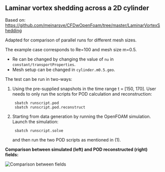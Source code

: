 ## Laminar vortex shedding across a 2D cylinder

Based on: https://github.com/meinarsve/CFDwOpenFoam/tree/master/LaminarVortexShedding

Adapted for comparison of parallel runs for different mesh sizes.

The example case corresponds to Re=100 and mesh size m=0.5.
- Re can be changed by changing the value of `nu` in `constant/transportProperties`.
- Mesh setup can be changed in `cylinder.m0.5.geo`.

The test can be run in two-ways:
1. Using the pre-supplied snapshots in the time range t = [150, 170].
   User needs to only run the scripts for POD calculation and reconstruction:

        sbatch runscript.pod
        sbatch runscript.pod.reconstruct

2. Starting from data generation by running the OpenFOAM simulation.
   Launch the simulation:

        sbatch runscript.solve

   and then run the two POD scripts as mentioned in (1).

**Comparison between simulated (left) and POD reconstructed (right) fields:**

![Comparison between fields](plot/Umag.field.recon.gif)